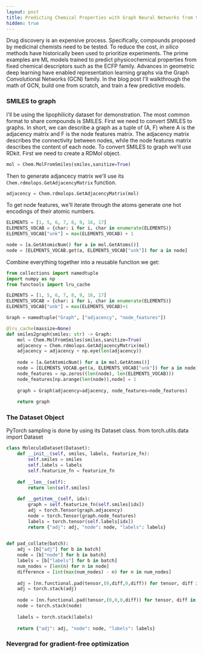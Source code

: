 ```yaml
---
layout: post
title: Predicting Chemical Properties with Graph Neural Networks from Scratch with PyTorch
hidden: true
---
```


Drug discovery is an expensive process. Specifically, compounds proposed by medicinal chemists need to be tested. To reduce the cost, *in silico* methods have historically been used to prioritize experiments. The prime examples are ML models trained to predict physicochemical properties from fixed chemical descriptors such as the ECFP family. Advances in geometric deep learning have enabled representation learning graphs via the Graph Convolutional Networks (GCN) family. In the blog post I'll walkthrough the math of GCN, build one from scratch, and train a few predictive models.
### SMILES to graph
I'll be using the lipophilicity dataset for demonstration. The most common format to share compounds is SMILES. First we need to convert SMILES to graphs. In short, we can describe a graph as a tuple of (A, F) where A is the adjacency matrix and F is the node features matrix. The adjacency matrix describes the connectivity between nodes, while the node features matrix describes the content of each node. To convert SMILES to graph we'll use RDkit. First we need to create a RDMol object.
```python
mol = Chem.MolFromSmiles(smiles,sanitize=True)
```
Then to generate adjancecy matrix we'll use its `Chem.rdmolops.GetAdjacencyMatrix` function. 
```python
adjacency = Chem.rdmolops.GetAdjacencyMatrix(mol)
```
To get node features, we'll iterate through the atoms generate one hot encodings of their atomic numbers.
```python
ELEMENTS = [1, 5, 6, 7, 8, 9, 16, 17]
ELEMENTS_VOCAB = {char: i for i, char in enumerate(ELEMENTS)}
ELEMENTS_VOCAB["unk"] = max(ELEMENTS_VOCAB) + 1

node = [a.GetAtomicNum() for a in mol.GetAtoms()]
node = [ELEMENTS_VOCAB.get(a, ELEMENTS_VOCAB["unk"]) for a in node]
```

Combine everything together into a reusable function we get:
```python
from collections import namedtuple
import numpy as np
from functools import lru_cache

ELEMENTS = [1, 5, 6, 7, 8, 9, 16, 17]
ELEMENTS_VOCAB = {char: i for i, char in enumerate(ELEMENTS)}
ELEMENTS_VOCAB["unk"] = max(ELEMENTS_VOCAB)+1

Graph = namedtuple("Graph", ["adjacency", "node_features"])

@lru_cache(maxsize=None)
def smiles2graph(smiles: str) -> Graph:
    mol = Chem.MolFromSmiles(smiles,sanitize=True)
    adjacency = Chem.rdmolops.GetAdjacencyMatrix(mol)
    adjacency = adjacency + np.eye(len(adjacency))
    
    node = [a.GetAtomicNum() for a in mol.GetAtoms()]
    node = [ELEMENTS_VOCAB.get(a, ELEMENTS_VOCAB["unk"]) for a in node]
    node_features = np.zeros((len(node), len(ELEMENTS_VOCAB)))
    node_features[np.arange(len(node)),node] = 1
    
    graph = Graph(adjacency=adjacency, node_features=node_features)
    
    return graph
```

### The Dataset Object
PyTorch sampling is done by using its Dataset class. 
from torch.utils.data import Dataset
```python
class MoleculeDataset(Dataset):
    def __init__(self, smiles, labels, featurize_fn):
        self.smiles = smiles
        self.labels = labels
        self.featurize_fn = featurize_fn
        
    def __len__(self):
        return len(self.smiles)
    
    def __getitem__(self, idx):
        graph = self.featurize_fn(self.smiles[idx])
        adj = torch.Tensor(graph.adjacency)
        node = torch.Tensor(graph.node_features)
        labels = torch.tensor(self.labels[idx])
        return {"adj": adj, "node": node, "labels": labels}
    

def pad_collate(batch):
    adj = [b["adj"] for b in batch]
    node = [b["node"] for b in batch]
    labels = [b["labels"] for b in batch]
    num_nodes = [len(n) for n in node]
    difference = [int(max(num_nodes) - n) for n in num_nodes]
    
    adj = [nn.functional.pad(tensor,(0,diff,0,diff)) for tensor, diff in zip(adj, difference)]
    adj = torch.stack(adj)
    
    node = [nn.functional.pad(tensor,(0,0,0,diff)) for tensor, diff in zip(node, difference)]
    node = torch.stack(node)
    
    labels = torch.stack(labels)
    
    return {"adj": adj, "node": node, "labels": labels}
```
### Nevergrad for gradient-free optimization

